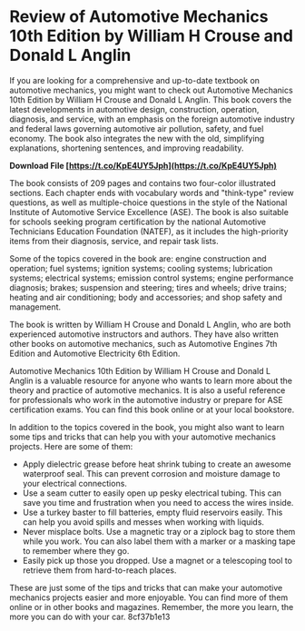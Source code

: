 # Review of Automotive Mechanics 10th Edition by William H Crouse and Donald L Anglin
 
If you are looking for a comprehensive and up-to-date textbook on automotive mechanics, you might want to check out Automotive Mechanics 10th Edition by William H Crouse and Donald L Anglin. This book covers the latest developments in automotive design, construction, operation, diagnosis, and service, with an emphasis on the foreign automotive industry and federal laws governing automotive air pollution, safety, and fuel economy. The book also integrates the new with the old, simplifying explanations, shortening sentences, and improving readability.
 
**Download File  [https://t.co/KpE4UY5Jph](https://t.co/KpE4UY5Jph)**


 
The book consists of 209 pages and contains two four-color illustrated sections. Each chapter ends with vocabulary words and "think-type" review questions, as well as multiple-choice questions in the style of the National Institute of Automotive Service Excellence (ASE). The book is also suitable for schools seeking program certification by the national Automotive Technicians Education Foundation (NATEF), as it includes the high-priority items from their diagnosis, service, and repair task lists.
 
Some of the topics covered in the book are: engine construction and operation; fuel systems; ignition systems; cooling systems; lubrication systems; electrical systems; emission control systems; engine performance diagnosis; brakes; suspension and steering; tires and wheels; drive trains; heating and air conditioning; body and accessories; and shop safety and management.
 
The book is written by William H Crouse and Donald L Anglin, who are both experienced automotive instructors and authors. They have also written other books on automotive mechanics, such as Automotive Engines 7th Edition and Automotive Electricity 6th Edition.
 
Automotive Mechanics 10th Edition by William H Crouse and Donald L Anglin is a valuable resource for anyone who wants to learn more about the theory and practice of automotive mechanics. It is also a useful reference for professionals who work in the automotive industry or prepare for ASE certification exams. You can find this book online or at your local bookstore.
  
In addition to the topics covered in the book, you might also want to learn some tips and tricks that can help you with your automotive mechanics projects. Here are some of them:
 
- Apply dielectric grease before heat shrink tubing to create an awesome waterproof seal. This can prevent corrosion and moisture damage to your electrical connections.
- Use a seam cutter to easily open up pesky electrical tubing. This can save you time and frustration when you need to access the wires inside.
- Use a turkey baster to fill batteries, empty fluid reservoirs easily. This can help you avoid spills and messes when working with liquids.
- Never misplace bolts. Use a magnetic tray or a ziplock bag to store them while you work. You can also label them with a marker or a masking tape to remember where they go.
- Easily pick up those you dropped. Use a magnet or a telescoping tool to retrieve them from hard-to-reach places.

These are just some of the tips and tricks that can make your automotive mechanics projects easier and more enjoyable. You can find more of them online or in other books and magazines. Remember, the more you learn, the more you can do with your car.
 8cf37b1e13
 
